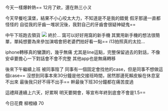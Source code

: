 今天一樣爆幹熱==
12月了欸，還在熱三小ㄡ

今天早餐吃漢堡，結果不小心咬太大力，不知道是不是我的錯覺
假牙那邊一直都怪怪的
自從我的牙齒一堆狀況後，我對自己的牙齒會很疑神疑鬼==

中午下班跑去領貨
![](https://cdn.jsdelivr.net/gh/photohost/picx-images-hosting@master/20231214/1702566979744.jpg)
終於...
窩可以好好用窩的新手機
其實用新手機的想法很簡單，單純想要為來參加演唱會把老婆們拍好看一點==
i13拍照真的太拉...

iphone轉移真的蠻讚的，幾乎無痛
尤其是line這點，完整保留過去的對話，不像安卓要擔心一下對話會不會不完整
其他app也是無痛轉移

後來下午繼續上班
被同事陰了
同事有一個固定會找他的case，但是同事不想做這個case==
沒想到同事本來30分鐘是他交接班時間，居然那邊死賴皮躲在休息室不出來
最後我只好不得不出手==
幹最後下班30分鐘都在痛苦度過

這禮拜連續上六天，好累啊
明天要開會，等宣布年終到底會不會是1.5==

今日花費
柳橙綠 70
<!-- ##{"timestamp":1702512488}## -->